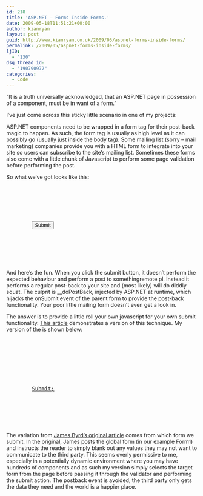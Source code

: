 ```yaml
---
id: 218
title: 'ASP.NET – Forms Inside Forms.'
date: 2009-05-18T11:51:21+00:00
author: kianryan
layout: post
guid: http://www.kianryan.co.uk/2009/05/aspnet-forms-inside-forms/
permalink: /2009/05/aspnet-forms-inside-forms/
ljID:
  - "130"
dsq_thread_id:
  - "190790972"
categories:
  - Code
---
```

“It is a truth universally acknowledged, that an ASP.NET page in possession of a component, must be in want of a form.”

I’ve just come across this sticky little scenario in one of my projects:

ASP.NET components need to be wrapped in a form tag for their post-back magic to happen. As such, the form tag is usually as high level as it can possibly go (usually just inside the body tag). Some mailing list (sorry – mail marketing) companies provide you with a HTML form to integrate into your site so users can subscribe to the site’s mailing list. Sometimes these forms also come with a little chunk of Javascript to perform some page validation before performing the post.

So what we’ve got looks like this:

<pre class="brush: xml; title: ; notranslate" title=""><script src="somethirdpartyvalidator.js"></script></p>

<form id="Form1" method="post" runat="server">
    <form id="MailingForm" method="post" action="somethingremote.pl" onSubmit="validate(this);">
        <!-- Insert some form components here -->
        <input type="submit" value="Submit" />
    </form>
</form>

<p></pre>

And here’s the fun. When you click the submit button, it doesn’t perform the expected behaviour and perform a post to somethingremote.pl. Instead it performs a regular post-back to your site and (most likely) will do diddly squat. The culprit is __doPostBack, injected by ASP.NET at runtime, which hijacks the onSubmit event of the parent form to provide the post-back functionality. Your poor little mailing form doesn’t even get a look in.

The answer is to provide a little roll your own javascript for your own submit functionality. [This article](http://www.nerdymusings.com/LPMArticle.asp?ID=27) demonstrates a version of this technique. My version of the is shown below:

<pre class="brush: xml; title: ; notranslate" title=""><script language="javascript" src="somethirdpartyvalidator.js"></script></p>

<script language="javascript">
    function submitForm() {
        var theForm = document.getElementById('signupForm');
        if (validateForm(theForm) != false) {
            theForm.encoding = 'application/x-www-form-urlencoded';
            theForm.action = 'somethingremote.pl';
            theForm.submit();
        }
    }
 </script>

<form id="Form1" method="post" runat="server">
    <form id="MailingForm">
        <!-- Insert some form components here -->
        <a href="javascript: submitForm();">Submit;</a>
    </form>
</form>

<p></pre>

The variation from [James Byrd’s original article](http://www.nerdymusings.com/LPMArticle.asp?ID=27) comes from which form we submit. In the original, James posts the global form (in our example Form1) and instructs the reader to simply blank out any values they may not want to communicate to the third party. This seems overly permissive to me, especially in a potentially dynamic environment where you may have hundreds of components and as such my version simply selects the target form from the page before passing it through the validator and performing the submit action. The postback event is avoided, the third party only gets the data they need and the world is a happier place.